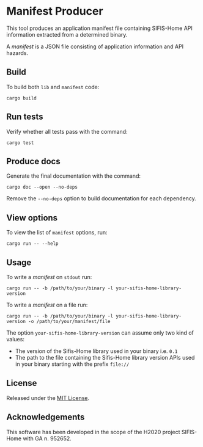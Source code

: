 # Manifest Producer

This tool produces an application manifest file containing
SIFIS-Home API information extracted from a determined binary.

A *manifest* is a JSON file consisting of application information and
API hazards.

## Build

To build both `lib` and `manifest` code:

```
cargo build
```

## Run tests

Verify whether all tests pass with the command:

```
cargo test
```

## Produce docs

Generate the final documentation with the command:

```
cargo doc --open --no-deps
```

Remove the `--no-deps` option to build documentation for each dependency.

## View options

To view the list of `manifest` options, run:

```
cargo run -- --help
```

## Usage

To write a *manifest* on `stdout` run:

```
cargo run -- -b /path/to/your/binary -l your-sifis-home-library-version
```

To write a *manifest* on a file run:

```
cargo run -- -b /path/to/your/binary -l your-sifis-home-library-version -o /path/to/your/manifest/file
```

The option `your-sifis-home-library-version` can assume only two kind of values:
- The version of the Sifis-Home library used in your binary i.e. `0.1`
- The path to the file containing the Sifis-Home library version APIs used in
your binary starting with the prefix `file://`

## License

Released under the [MIT License](LICENSE).

## Acknowledgements

This software has been developed in the scope of the H2020 project SIFIS-Home with GA n. 952652.

